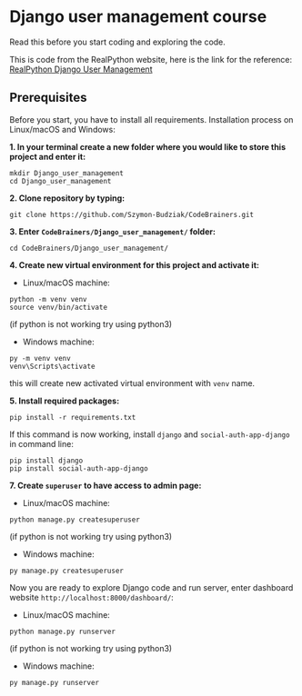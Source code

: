 # Django user management course

Read this before you start coding and exploring the code.

This is code from the RealPython website, here is the link for the
reference: [RealPython Django User Management](https://realpython.com/django-user-management/)

## Prerequisites

Before you start, you have to install all requirements. Installation process on Linux/macOS and Windows:

__1. In your terminal create a new folder where you would like to store this project and enter it:__

```
mkdir Django_user_management
cd Django_user_management
```

__2. Clone repository by typing:__

```
git clone https://github.com/Szymon-Budziak/CodeBrainers.git
```

__3. Enter `CodeBrainers/Django_user_management/` folder:__

```
cd CodeBrainers/Django_user_management/
```

__4. Create new virtual environment for this project and activate it:__

- Linux/macOS machine:

```
python -m venv venv
source venv/bin/activate
```

(if python is not working try using python3)

- Windows machine:

```
py -m venv venv
venv\Scripts\activate
```

this will create new activated virtual environment with `venv` name.

__5. Install required packages:__

```
pip install -r requirements.txt
```

If this command is now working, install `django` and `social-auth-app-django` in command line:

```
pip install django
pip install social-auth-app-django
```

__7. Create `superuser` to have access to admin page:__

- Linux/macOS machine:

```
python manage.py createsuperuser
```

(if python is not working try using python3)

- Windows machine:

```
py manage.py createsuperuser
```

Now you are ready to explore Django code and run server, enter dashboard website `http://localhost:8000/dashboard/`:

- Linux/macOS machine:

```
python manage.py runserver
```

(if python is not working try using python3)

- Windows machine:

```
py manage.py runserver
```